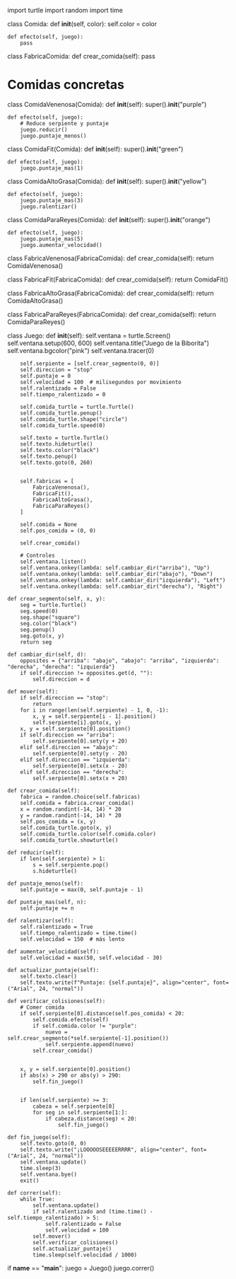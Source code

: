 import turtle
import random
import time



class Comida:
    def __init__(self, color):
        self.color = color

    def efecto(self, juego):
        pass  

class FabricaComida:
    def crear_comida(self):
        pass

# Comidas concretas

class ComidaVenenosa(Comida):
    def __init__(self):
        super().__init__("purple")

    def efecto(self, juego):
        # Reduce serpiente y puntaje
        juego.reducir()
        juego.puntaje_menos()

class ComidaFit(Comida):
    def __init__(self):
        super().__init__("green")

    def efecto(self, juego):
        juego.puntaje_mas(1)

class ComidaAltoGrasa(Comida):
    def __init__(self):
        super().__init__("yellow")

    def efecto(self, juego):
        juego.puntaje_mas(3)
        juego.ralentizar()

class ComidaParaReyes(Comida):
    def __init__(self):
        super().__init__("orange")

    def efecto(self, juego):
        juego.puntaje_mas(5)
        juego.aumentar_velocidad()


class FabricaVenenosa(FabricaComida):
    def crear_comida(self):
        return ComidaVenenosa()

class FabricaFit(FabricaComida):
    def crear_comida(self):
        return ComidaFit()

class FabricaAltoGrasa(FabricaComida):
    def crear_comida(self):
        return ComidaAltoGrasa()

class FabricaParaReyes(FabricaComida):
    def crear_comida(self):
        return ComidaParaReyes()

class Juego:
    def __init__(self):
        self.ventana = turtle.Screen()
        self.ventana.setup(600, 600)
        self.ventana.title("Juego de la Biborita")
        self.ventana.bgcolor("pink")
        self.ventana.tracer(0)

        self.serpiente = [self.crear_segmento(0, 0)]
        self.direccion = "stop"
        self.puntaje = 0
        self.velocidad = 100  # milisegundos por movimiento
        self.ralentizado = False
        self.tiempo_ralentizado = 0

        self.comida_turtle = turtle.Turtle()
        self.comida_turtle.penup()
        self.comida_turtle.shape("circle")
        self.comida_turtle.speed(0)

        self.texto = turtle.Turtle()
        self.texto.hideturtle()
        self.texto.color("black")
        self.texto.penup()
        self.texto.goto(0, 260)

    
        self.fabricas = [
            FabricaVenenosa(),
            FabricaFit(),
            FabricaAltoGrasa(),
            FabricaParaReyes()
        ]

        self.comida = None
        self.pos_comida = (0, 0)

        self.crear_comida()

        # Controles
        self.ventana.listen()
        self.ventana.onkey(lambda: self.cambiar_dir("arriba"), "Up")
        self.ventana.onkey(lambda: self.cambiar_dir("abajo"), "Down")
        self.ventana.onkey(lambda: self.cambiar_dir("izquierda"), "Left")
        self.ventana.onkey(lambda: self.cambiar_dir("derecha"), "Right")

    def crear_segmento(self, x, y):
        seg = turtle.Turtle()
        seg.speed(0)
        seg.shape("square")
        seg.color("black")
        seg.penup()
        seg.goto(x, y)
        return seg

    def cambiar_dir(self, d):
        opposites = {"arriba": "abajo", "abajo": "arriba", "izquierda": "derecha", "derecha": "izquierda"}
        if self.direccion != opposites.get(d, ""):
            self.direccion = d

    def mover(self):
        if self.direccion == "stop":
            return
        for i in range(len(self.serpiente) - 1, 0, -1):
            x, y = self.serpiente[i - 1].position()
            self.serpiente[i].goto(x, y)
        x, y = self.serpiente[0].position()
        if self.direccion == "arriba":
            self.serpiente[0].sety(y + 20)
        elif self.direccion == "abajo":
            self.serpiente[0].sety(y - 20)
        elif self.direccion == "izquierda":
            self.serpiente[0].setx(x - 20)
        elif self.direccion == "derecha":
            self.serpiente[0].setx(x + 20)

    def crear_comida(self):
        fabrica = random.choice(self.fabricas)
        self.comida = fabrica.crear_comida()
        x = random.randint(-14, 14) * 20
        y = random.randint(-14, 14) * 20
        self.pos_comida = (x, y)
        self.comida_turtle.goto(x, y)
        self.comida_turtle.color(self.comida.color)
        self.comida_turtle.showturtle()

    def reducir(self):
        if len(self.serpiente) > 1:
            s = self.serpiente.pop()
            s.hideturtle()

    def puntaje_menos(self):
        self.puntaje = max(0, self.puntaje - 1)

    def puntaje_mas(self, n):
        self.puntaje += n

    def ralentizar(self):
        self.ralentizado = True
        self.tiempo_ralentizado = time.time()
        self.velocidad = 150  # más lento

    def aumentar_velocidad(self):
        self.velocidad = max(50, self.velocidad - 30)

    def actualizar_puntaje(self):
        self.texto.clear()
        self.texto.write(f"Puntaje: {self.puntaje}", align="center", font=("Arial", 24, "normal"))

    def verificar_colisiones(self):
        # Comer comida
        if self.serpiente[0].distance(self.pos_comida) < 20:
            self.comida.efecto(self)
            if self.comida.color != "purple":
                nuevo = self.crear_segmento(*self.serpiente[-1].position())
                self.serpiente.append(nuevo)
            self.crear_comida()

    
        x, y = self.serpiente[0].position()
        if abs(x) > 290 or abs(y) > 290:
            self.fin_juego()

    
        if len(self.serpiente) >= 3:
            cabeza = self.serpiente[0]
            for seg in self.serpiente[1:]:
                if cabeza.distance(seg) < 20:
                    self.fin_juego()

    def fin_juego(self):
        self.texto.goto(0, 0)
        self.texto.write("¡LOOOOOSEEEEERRRR", align="center", font=("Arial", 24, "normal"))
        self.ventana.update()
        time.sleep(3)
        self.ventana.bye()
        exit()

    def correr(self):
        while True:
            self.ventana.update()
            if self.ralentizado and (time.time() - self.tiempo_ralentizado) > 5:
                self.ralentizado = False
                self.velocidad = 100
            self.mover()
            self.verificar_colisiones()
            self.actualizar_puntaje()
            time.sleep(self.velocidad / 1000)

if __name__ == "__main__":
    juego = Juego()
    juego.correr()

